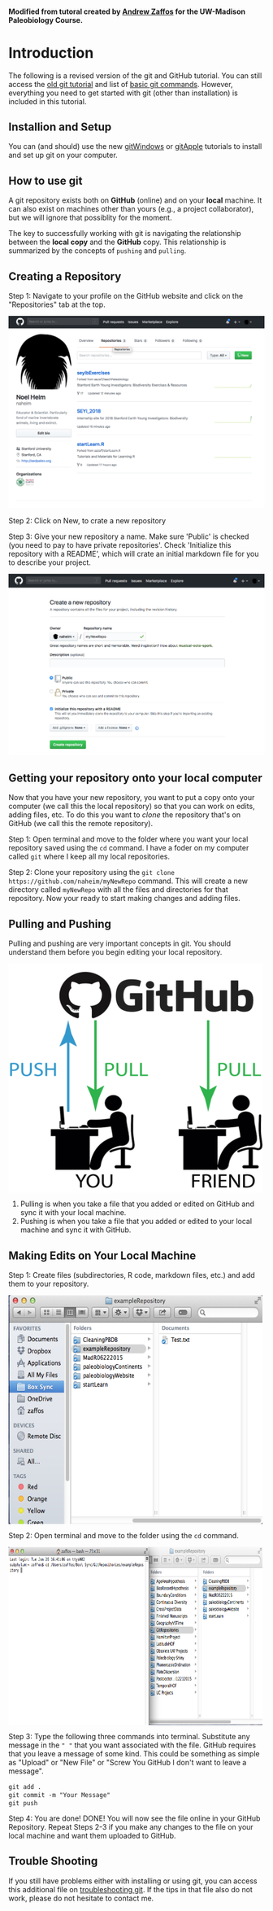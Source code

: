 #### Modified from tutoral created by [Andrew Zaffos](https://github.com/aazaff) for the UW-Madison Paleobiology Course.

# Introduction

The following is a revised version of the git and GitHub tutorial. You can still access the [old git tutorial](https://github.com/naheim/teachPaleobiology/blob/master/GitTutorial/GitStarted.md) and list of [basic git commands](https://github.com/naheim/teachPaleobiology/blob/master/GitTutorial/BasicGitCommands.md). However, everything you need to get started with git (other than installation) is included in this tutorial.

## Installion and Setup

You can (and should) use the new [gitWindows](/GitTutorial/gitWindows.md) or [gitApple](/GitTutorial/gitApple.md) tutorials to install and set up git on your computer. 

## How to use git

A git repository exists both on **GitHub** (online) and on your **local** machine. It can also exist on machines other than yours (e.g., a project collaborator), but we will ignore that possiblity for the moment.

The key to successfully working with git is navigating the relationship between the **local copy** and the **GitHub** copy. This relationship is summarized by the concepts of ````pushing```` and ````pulling````.

## Creating a Repository
Step 1: Navigate to your profile on the GitHub website and click on the "Repositories" tab at the top.

![repository page screen shot](gitTutorial/Figure1.png "GitHub Repositories")

Step 2: Click on New, to crate a new repository

Step 3: Give your new repository a name. Make sure 'Public' is checked (you need to pay to have private repositories'. Check 'Initialize this repository with a README', which will crate an initial markdown file for you to describe your project.

![repository page screen shot](gitTutorial/Figure2.png "Making a new GitHub repositories")

## Getting your repository onto your local computer
Now that you have your new repository, you want to put a copy onto your computer (we call this the local repository) so that you can work on edits, adding files, etc.  To do this you want to *clone* the repository that's on GitHub (we call this the remote repository).

Step 1: Open terminal and move to the folder where you want your local repository saved using the ````cd```` command. I have a foder on my computer called `git` where I keep all my local repositories.

Step 2: Clone your repository using the ``git clone https://github.com/naheim/myNewRepo`` command. This will create a new directory called ``myNewRepo`` with all the files and directories for that repository. Now your ready to start making changes and adding files.


## Pulling and Pushing
Pulling and pushing are very important concepts in git. You should understand them before you begin editing your local repository. 

<a href="url"><img src="/GitTutorial/gitTutorial/GITHUB.png" align="center" height="450" width="500" ></a>

1. Pulling is when you take a file that you added or edited on GitHub and sync it with your local machine.
2. Pushing is when you take a file that you added or edited to your local machine and sync it with GitHub.


## Making Edits on Your Local Machine

Step 1: Create files (subdirectories, R code, markdown files, etc.) and add them to your repository.

<a href="url"><img src="/GitTutorial/gitTutorial/Figure3.png" align="center" height="450" width="500" ></a>

Step 2: Open terminal and move to the folder using the ````cd```` command.

<a href="url"><img src="/GitTutorial/gitTutorial/Figure4.png" align="center" height="350" width="500" ></a>

Step 3: Type the following three commands into terminal. Substitute any message in the ````" "```` that you want associated with the file. GitHub requires that you leave a message of some kind. This could be something as simple as "Upload" or "New File" or "Screw You GitHub I don't want to leave a message".

````
git add .
git commit -m "Your Message"
git push
````

Step 4: You are done! DONE! You will now see the file online in your GitHub Repository. Repeat Steps 2-3 if you make any changes to the file on your local machine and want them uploaded to GitHub.

## Trouble Shooting

If you still have problems either with installing or using git, you can access this additional file on [troubleshooting git](/GitTutorial/GitTroubleshooting.md). If the tips in that file also do not work, please do not hesitate to contact me.
